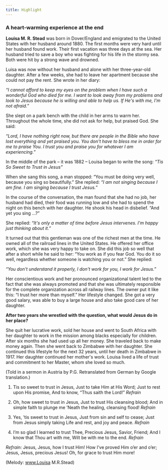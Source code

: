 ```yaml
---
title: Highlight
---
```


### A heart-warming experience at the end

**Louisa M. R. Stead** was born in Dover/England and emigrated to the United States with her husband around 1880. The first months were very hard until her husband found work. Their first vacation was three days at the sea. Her husband tried to save a boy who was fighting for his life in the stormy sea. Both were hit by a strong wave and drowned.

Luisa was now without her husband and alone with her three-year-old daughter. After a few weeks, she had to leave her apartment because she could not pay the rent. She wrote in her diary:

_“I cannot afford to keep my eyes on the problem when I have such a wonderful God who died for me. I want to look away from my problems and look to Jesus because he is willing and able to help us. If He's with me, I'm not afraid.”_

She slept on a park bench with the child in her arms to warm her. Throughout the whole time, she did not ask for help, but praised God. She said:

_“Lord, I have nothing right now, but there are people in the Bible who have lost everything and yet praised you. You don't have to bless me in order for me to praise You. I trust you and praise you for whatever I am experiencing.”_

In the middle of the park – it was 1882 – Louisa began to write the song: _“Tis So Sweet to Trust in Jesus”_

When she sang this song, a man stopped: “You must be doing very well, because you sing so beautifully.” She replied: _“I am not singing because I am fine. I am singing because I trust Jesus.”_

In the course of the conversation, the man found that she had no job, her husband had died, their food was running low and she had to spend the night on this bench with her daughter. He shook his head in disbelief. “And yet you sing ...?”

She replied: _“It's only a matter of time before Jesus intervenes. I'm happy just thinking about it.”_

It turned out that this gentleman was one of the richest men at the time. He owned all of the railroad lines in the United States. He offered her office work, which she was very happy to take on. She did this job so well that after a short while he said to her: “You work as if you fear God. You do it so well, regardless whether someone is watching you or not.” She replied:

_“You don't understand it properly, I don't work for you, I work for Jesus.”_

Her conscientious work and her pronounced organizational talent led to the fact that she was always promoted and that she was ultimately responsible for the complete organization across all railway lines. The owner put it like this: “I trust her more than myself.” Her lifestyle changed. She got a very good salary, was able to buy a large house and also take good care of her daughter.

**After two years she wrestled with the question, what would Jesus do in her place?**

She quit her lucrative work, sold her house and went to South Africa with her daughter to work in the mission among blacks especially for children. After six months she had used up all her money. She traveled back to make money again. Then she went back to Zimbabwe with her daughter. She continued this lifestyle for the next 32 years, until her death in Zimbabwe in 1917. Her daughter continued her mother's work. Louisa lived a life of trust and commitment to her Master, whom she loved so much.

(Told in a sermon in Austria by P.G. Retranslated from German by Google translation.)

1. Tis so sweet to trust in Jesus, Just to take Him at His Word; Just to rest upon His promise, And to know, “Thus saith the Lord!” _Refrain_

2. Oh, how sweet to trust in Jesus, Just to trust His cleansing blood; And in simple faith to plunge me ’Neath the healing, cleansing flood! _Refrain_

3. Yes, ’tis sweet to trust in Jesus, Just from sin and self to cease; Just from Jesus simply taking Life and rest, and joy and peace. _Refrain_

4. I’m so glad I learned to trust Thee, Precious Jesus, Savior, Friend; And I know that Thou art with me, Wilt be with me to the end. _Refrain_

_Refrain:_
Jesus, Jesus, how I trust Him! How I’ve proved Him o’er and o’er; Jesus, Jesus, precious Jesus! Oh, for grace to trust Him more!

(Melody: www.Louisa M.R.Stead)